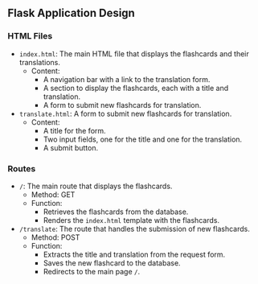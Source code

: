 ## Flask Application Design

### HTML Files

- `index.html`: The main HTML file that displays the flashcards and their translations.
  - Content:
    - A navigation bar with a link to the translation form.
    - A section to display the flashcards, each with a title and translation.
    - A form to submit new flashcards for translation.
- `translate.html`: A form to submit new flashcards for translation.
  - Content:
    - A title for the form.
    - Two input fields, one for the title and one for the translation.
    - A submit button.

### Routes

- `/`: The main route that displays the flashcards.
  - Method: GET
  - Function:
    - Retrieves the flashcards from the database.
    - Renders the `index.html` template with the flashcards.
- `/translate`: The route that handles the submission of new flashcards.
  - Method: POST
  - Function:
    - Extracts the title and translation from the request form.
    - Saves the new flashcard to the database.
    - Redirects to the main page `/`.